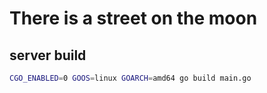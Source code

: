 # There is a street on the moon

## server build

```bash
CGO_ENABLED=0 GOOS=linux GOARCH=amd64 go build main.go 
```
